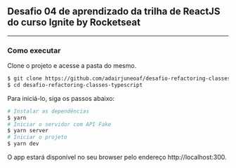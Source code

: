 ## Desafio 04 de aprendizado da trilha de ReactJS do curso Ignite by Rocketseat

---

### Como executar

Clone o projeto e acesse a pasta do mesmo.

```bash
$ git clone https://github.com/adairjuneoaf/desafio-refactoring-classes-typescript
$ cd desafio-refactoring-classes-typescript
```

Para iniciá-lo, siga os passos abaixo:

```bash
# Instalar as dependências
$ yarn
# Iniciar o servidor com API Fake
$ yarn server
# Iniciar o projeto
$ yarn dev
```

O app estará disponível no seu browser pelo endereço http://localhost:300.
